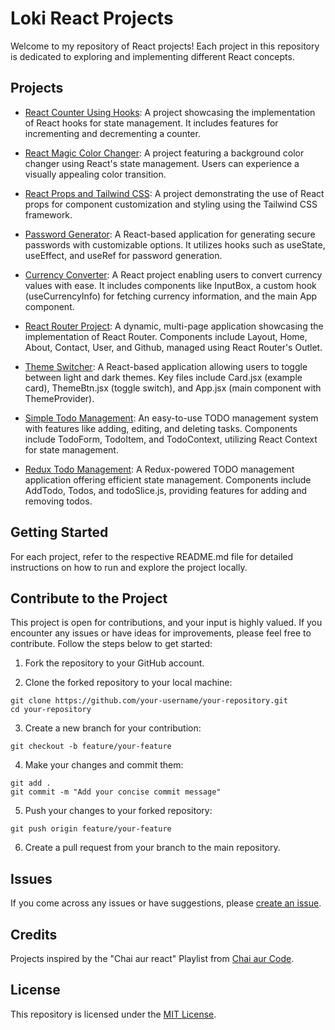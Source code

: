 # Loki React Projects

Welcome to my repository of React projects! Each project in this repository is dedicated to exploring and implementing different React concepts.

## Projects

- [React Counter Using Hooks](React%20Counter%20Using%20Hooks/): A project showcasing the implementation of React hooks for state management. It includes features for incrementing and decrementing a counter.

- [React Magic Color Changer](hooks/React%20Magic%20Color%20Changer/): A project featuring a background color changer using React's state management. Users can experience a visually appealing color transition.

- [React Props and Tailwind CSS](React%20Props%20and%20Tailwind%20CSS): A project demonstrating the use of React props for component customization and styling using the Tailwind CSS framework.

- [Password Generator](Password%20Generator/): A React-based application for generating secure passwords with customizable options. It utilizes hooks such as useState, useEffect, and useRef for password generation.

- [Currency Converter](Currency%20Converter/): A React project enabling users to convert currency values with ease. It includes components like InputBox, a custom hook (useCurrencyInfo) for fetching currency information, and the main App component.

- [React Router Project](React%20Router%20Project/): A dynamic, multi-page application showcasing the implementation of React Router. Components include Layout, Home, About, Contact, User, and Github, managed using React Router's Outlet.

- [Theme Switcher](Theme%20Switcher/): A React-based application allowing users to toggle between light and dark themes. Key files include Card.jsx (example card), ThemeBtn.jsx (toggle switch), and App.jsx (main component with ThemeProvider).

- [Simple Todo Management](Simple%20Todo%20Management/): An easy-to-use TODO management system with features like adding, editing, and deleting tasks. Components include TodoForm, TodoItem, and TodoContext, utilizing React Context for state management.

- [Redux Todo Management](Redux%20Todo%20Management/): A Redux-powered TODO management application offering efficient state management. Components include AddTodo, Todos, and todoSlice.js, providing features for adding and removing todos.

## Getting Started

For each project, refer to the respective README.md file for detailed instructions on how to run and explore the project locally.


## Contribute to the Project

This project is open for contributions, and your input is highly valued. If you encounter any issues or have ideas for improvements, please feel free to contribute. Follow the steps below to get started:

1. Fork the repository to your GitHub account.

2. Clone the forked repository to your local machine:

```
git clone https://github.com/your-username/your-repository.git
cd your-repository
```

3. Create a new branch for your contribution:

```
git checkout -b feature/your-feature
```

4. Make your changes and commit them:

```
git add .
git commit -m "Add your concise commit message"
```

5. Push your changes to your forked repository:

```
git push origin feature/your-feature
```

6. Create a pull request from your branch to the main repository.

## Issues

If you come across any issues or have suggestions, please [create an issue](https://github.com/lokeshwar777/loki-react/issues).


## Credits

Projects inspired by the "Chai aur react" Playlist from [Chai aur Code](https://www.youtube.com/@chaiaurcode).

## License

This repository is licensed under the [MIT License](LICENSE).
